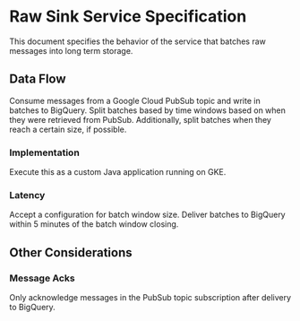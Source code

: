 # Raw Sink Service Specification

This document specifies the behavior of the service that batches raw messages
into long term storage.



## Data Flow

Consume messages from a Google Cloud PubSub topic and write in batches to
BigQuery. Split batches based by time windows based on when they
were retrieved from PubSub. Additionally, split batches when they reach a
certain size, if possible.

### Implementation

Execute this as a custom Java application running on GKE.

### Latency

Accept a configuration for batch window size. Deliver batches to BigQuery
within 5 minutes of the batch window closing.

## Other Considerations

### Message Acks

Only acknowledge messages in the PubSub topic subscription after delivery to
BigQuery.
